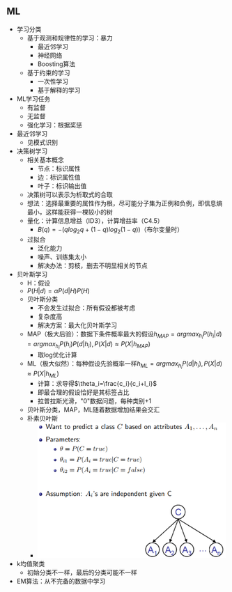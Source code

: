 ## ML

+ 学习分类
  + 基于观测和规律性的学习：暴力
    +  最近邻学习
    + 神经网络
    + Boosting算法
  + 基于约束的学习
    + 一次性学习
    + 基于解释的学习
+ ML学习任务
  + 有监督
  + 无监督
  + 强化学习：根据奖惩
+ 最近邻学习
  + 见模式识别
+ 决策树学习
  + 相关基本概念
    + 节点：标识属性
    + 边：标识属性值
    + 叶子：标识输出值
  + 决策树可以表示为析取式的合取
  + 想法：选择最重要的属性作为根，尽可能分子集为正例和负例，即信息熵最小，这样能获得一棵较小的树
  + 量化：计算信息增益（ID3），计算增益率（C4.5）
    + $B(q)=-(qlog_2q+(1-q)log_2(1-q))$（布尔变量时）
  + 过拟合
    + 泛化能力
    + 噪声、训练集太小
    + 解决办法：剪枝，删去不明显相关的节点
+ 贝叶斯学习
  + H：假设
  + $P(H|d)=\alpha P(d|H)P(H)$
  + 贝叶斯分类
    + 不会发生过拟合：所有假设都被考虑
    + 复杂度高
    + 解决方案：最大化贝叶斯学习
  + MAP（极大后验）：数据下条件概率最大的假设$h_{MAP}=argmax_{h_i}P(h_i|d)=argmax_{h_i}P(h_i)P(d|h_i),P(X|d)\approx P(X|h_{MAP})$
    + 取log优化计算
  + ML（极大似然）：每种假设先验概率一样$h_{ML}=argmax_{h_i}P(d|h_i),P(X|d)\approx P(X|h_{ML})$
    + 计算：求导得$\theta_i=\frac{c_i}{c_i+l_i}$
    + 即最合理的假设恰好是其标签占比
    + 拉普拉斯光滑，"0"数据问题，每种类别+1
  + 贝叶斯分类，MAP，ML随着数据增加结果会交汇
  + 朴素贝叶斯
    + <img src="7.png" alt="avatar" style="zoom:80%;"/>
+ k均值聚类
  + 初始分类不一样，最后的分类可能不一样
+ EM算法：从不完备的数据中学习